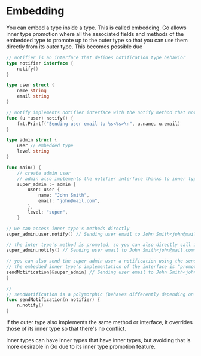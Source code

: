 # Embedding

You can embed a type inside a type. This is called embedding. Go allows inner type promotion where all the associated fields and methods of the embedded type to promote up to the outer type so that you can use them directly from its outer type. This becomes possible due

```go
// notifier is an interface that defines notification type behavior
type notifier interface {
    notify()
}

type user struct {
    name string
    email string
}

// notify implements notifier interface with the notify method that notifies users of different events
func (u *user) notify() {
    fmt.Printf("Sending user email to %s<%s>\n", u.name, u.email)
}

type admin struct {
    user // embedded type
    level string
}

func main() {
    // create admin user
    // admin also implements the notifier interface thanks to inner type promotion
    super_admin := admin {
        user: user {
            name: "John Smith",
            email: "john@mail.com",
        },
        level: "super",
    }

// we can access inner type's methods directly
super_admin.user.notify() // Sending user email to John Smith<john@mail.com>

// the inter type's method is promoted, so you can also directly call it from the outer type
super_admin.notify() // Sending user email to John Smith<john@mail.com>

// you can also send the super admin user a notification using the sendNotification polymorphic function
// the embedded inner type's implementation of the interface is "promoted" to the outer type
sendNotification(&super_admin) // Sending user email to John Smith<john@mail.com>
}

//
// sendNotification is a polymorphic (behaves differently depending on the data it operates on, takes values not based on what they are, but based on what they do) accepts values that implement the notifier interface and sends notifications
func sendNotification(n notifier) {
    n.notify()
}
```

If the outer type also implements the same method or interface, it overrides those of its inner type so that there's no conflict.

Inner types can have inner types that have inner types, but avoiding that is more desirable in Go due to its inner type promotion feature.
